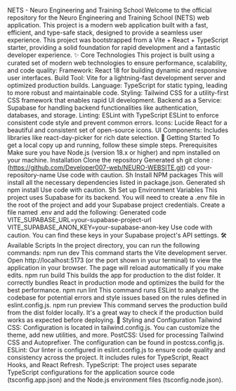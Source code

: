 NETS - Neuro Engineering and Training School
Welcome to the official repository for the Neuro Engineering and Training School (NETS) web application. This project is a modern web application built with a fast, efficient, and type-safe stack, designed to provide a seamless user experience.
This project was bootstrapped from a Vite + React + TypeScript starter, providing a solid foundation for rapid development and a fantastic developer experience.
✨ Core Technologies
This project is built using a curated set of modern web technologies to ensure performance, scalability, and code quality:
Framework: React 18 for building dynamic and responsive user interfaces.
Build Tool: Vite for a lightning-fast development server and optimized production builds.
Language: TypeScript for static typing, leading to more robust and maintainable code.
Styling: Tailwind CSS for a utility-first CSS framework that enables rapid UI development.
Backend as a Service: Supabase for handling backend functionalities like authentication, databases, and storage.
Linting: ESLint with TypeScript ESLint to enforce consistent code style and prevent common errors.
Icons: Lucide React for a beautiful and consistent set of open-source icons.
UI Components: Includes libraries like react-day-picker for rich date selection.
🚀 Getting Started
To get a local copy up and running, follow these simple steps.
Prerequisites
Make sure you have Node.js (version 18.x or higher) and npm installed on your machine.
Installation
Clone the repository
Generated sh
git clone :(https://github.com/Developer007-web/NEURO-WEBSITE.git)
cd your-repository-name
Use code with caution.
Sh
Install NPM packages
This will install all the necessary dependencies listed in package.json.
Generated sh
npm install
Use code with caution.
Sh
Set up Environment Variables
This project uses Supabase for its backend. You will need to create a .env file in the root of the project and add your Supabase project credentials.
Create a file named .env and add the following:
Generated code
VITE_SUPABASE_URL=your-supabase-project-url
VITE_SUPABASE_ANON_KEY=your-supabase-anon-key
Use code with caution.
You can find these keys in your Supabase project's API settings.
🛠️ Available Scripts
In the project directory, you can run the following commands:
npm run dev
This command starts the Vite development server. Open http://localhost:5173 (or the port shown in your terminal) to view the application in your browser. The page will reload automatically if you make edits.
npm run build
This builds the app for production to the dist folder. It correctly bundles React in production mode and optimizes the build for the best performance.
npm run lint
This command runs ESLint to analyze the codebase for potential errors and style issues based on the rules defined in eslint.config.js.
npm run preview
This command serves the production build from the dist folder locally. It's a great way to check if the production build works as expected before deploying.
🎨 Styling and Configuration
Tailwind CSS: Configuration is located in tailwind.config.js. You can customize the theme, add new utilities, and more.
PostCSS: Used for processing Tailwind CSS and Autoprefixer. The configuration can be found in postcss.config.js.
ESLint: Our linter is configured in eslint.config.js to ensure code quality and consistency across the project. It includes rules for TypeScript, React Hooks, and React Refresh.
TypeScript: The project uses separate TypeScript configurations for the application source code (tsconfig.app.json) and the Node.js environment files (tsconfig.node.json).
